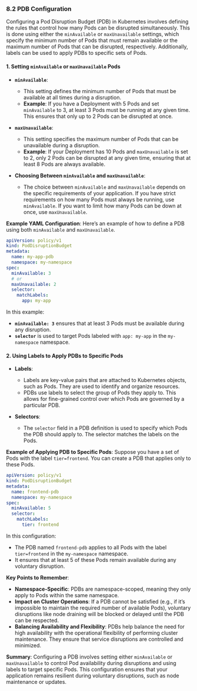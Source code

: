 ### **8.2 PDB Configuration**

Configuring a Pod Disruption Budget (PDB) in Kubernetes involves defining the rules that control how many Pods can be disrupted simultaneously. This is done using either the `minAvailable` or `maxUnavailable` settings, which specify the minimum number of Pods that must remain available or the maximum number of Pods that can be disrupted, respectively. Additionally, labels can be used to apply PDBs to specific sets of Pods.

#### **1. Setting `minAvailable` or `maxUnavailable` Pods**

- **`minAvailable`**:

  - This setting defines the minimum number of Pods that must be available at all times during a disruption.
  - **Example**: If you have a Deployment with 5 Pods and set `minAvailable` to 3, at least 3 Pods must be running at any given time. This ensures that only up to 2 Pods can be disrupted at once.

- **`maxUnavailable`**:

  - This setting specifies the maximum number of Pods that can be unavailable during a disruption.
  - **Example**: If your Deployment has 10 Pods and `maxUnavailable` is set to 2, only 2 Pods can be disrupted at any given time, ensuring that at least 8 Pods are always available.

- **Choosing Between `minAvailable` and `maxUnavailable`**:
  - The choice between `minAvailable` and `maxUnavailable` depends on the specific requirements of your application. If you have strict requirements on how many Pods must always be running, use `minAvailable`. If you want to limit how many Pods can be down at once, use `maxUnavailable`.

**Example YAML Configuration**:
Here’s an example of how to define a PDB using both `minAvailable` and `maxUnavailable`.

```yaml
apiVersion: policy/v1
kind: PodDisruptionBudget
metadata:
  name: my-app-pdb
  namespace: my-namespace
spec:
  minAvailable: 3
  # or
  maxUnavailable: 2
  selector:
    matchLabels:
      app: my-app
```

In this example:

- **`minAvailable: 3`** ensures that at least 3 Pods must be available during any disruption.
- **`selector`** is used to target Pods labeled with `app: my-app` in the `my-namespace` namespace.

#### **2. Using Labels to Apply PDBs to Specific Pods**

- **Labels**:

  - Labels are key-value pairs that are attached to Kubernetes objects, such as Pods. They are used to identify and organize resources.
  - PDBs use labels to select the group of Pods they apply to. This allows for fine-grained control over which Pods are governed by a particular PDB.

- **Selectors**:
  - The `selector` field in a PDB definition is used to specify which Pods the PDB should apply to. The selector matches the labels on the Pods.

**Example of Applying PDB to Specific Pods**:
Suppose you have a set of Pods with the label `tier=frontend`. You can create a PDB that applies only to these Pods.

```yaml
apiVersion: policy/v1
kind: PodDisruptionBudget
metadata:
  name: frontend-pdb
  namespace: my-namespace
spec:
  minAvailable: 5
  selector:
    matchLabels:
      tier: frontend
```

In this configuration:

- The PDB named `frontend-pdb` applies to all Pods with the label `tier=frontend` in the `my-namespace` namespace.
- It ensures that at least 5 of these Pods remain available during any voluntary disruption.

**Key Points to Remember**:

- **Namespace-Specific**: PDBs are namespace-scoped, meaning they only apply to Pods within the same namespace.
- **Impact on Cluster Operations**: If a PDB cannot be satisfied (e.g., if it’s impossible to maintain the required number of available Pods), voluntary disruptions like node draining will be blocked or delayed until the PDB can be respected.
- **Balancing Availability and Flexibility**: PDBs help balance the need for high availability with the operational flexibility of performing cluster maintenance. They ensure that service disruptions are controlled and minimized.

**Summary**:
Configuring a PDB involves setting either `minAvailable` or `maxUnavailable` to control Pod availability during disruptions and using labels to target specific Pods. This configuration ensures that your application remains resilient during voluntary disruptions, such as node maintenance or updates.
